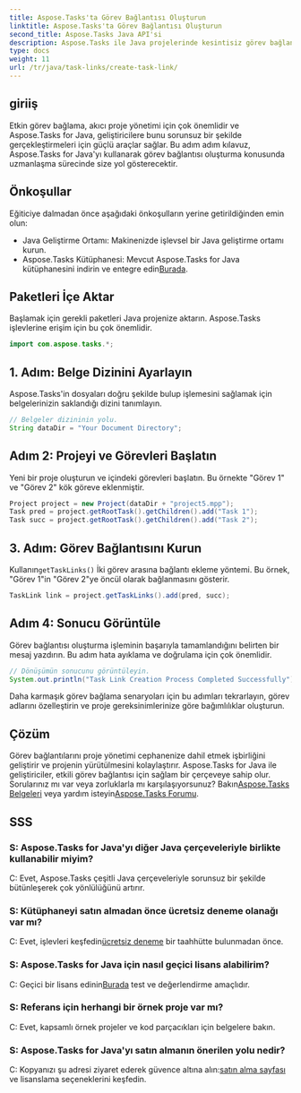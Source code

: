 ```yaml
---
title: Aspose.Tasks'ta Görev Bağlantısı Oluşturun
linktitle: Aspose.Tasks'ta Görev Bağlantısı Oluşturun
second_title: Aspose.Tasks Java API'si
description: Aspose.Tasks ile Java projelerinde kesintisiz görev bağlantısının kilidini açın. Adım adım kılavuzumuzla görev bağlantısı oluşturma sanatında ustalaşın. Şimdi İndirin!
type: docs
weight: 11
url: /tr/java/task-links/create-task-link/
---
```

## giriiş
Etkin görev bağlama, akıcı proje yönetimi için çok önemlidir ve Aspose.Tasks for Java, geliştiricilere bunu sorunsuz bir şekilde gerçekleştirmeleri için güçlü araçlar sağlar. Bu adım adım kılavuz, Aspose.Tasks for Java'yı kullanarak görev bağlantısı oluşturma konusunda uzmanlaşma sürecinde size yol gösterecektir.
## Önkoşullar
Eğiticiye dalmadan önce aşağıdaki önkoşulların yerine getirildiğinden emin olun:
- Java Geliştirme Ortamı: Makinenizde işlevsel bir Java geliştirme ortamı kurun.
-  Aspose.Tasks Kütüphanesi: Mevcut Aspose.Tasks for Java kütüphanesini indirin ve entegre edin[Burada](https://releases.aspose.com/tasks/java/).
## Paketleri İçe Aktar
Başlamak için gerekli paketleri Java projenize aktarın. Aspose.Tasks işlevlerine erişim için bu çok önemlidir.
```java
import com.aspose.tasks.*;
```
## 1. Adım: Belge Dizinini Ayarlayın
Aspose.Tasks'in dosyaları doğru şekilde bulup işlemesini sağlamak için belgelerinizin saklandığı dizini tanımlayın.
```java
// Belgeler dizininin yolu.
String dataDir = "Your Document Directory";
```
## Adım 2: Projeyi ve Görevleri Başlatın
Yeni bir proje oluşturun ve içindeki görevleri başlatın. Bu örnekte "Görev 1" ve "Görev 2" kök göreve eklenmiştir.
```java
Project project = new Project(dataDir + "project5.mpp");
Task pred = project.getRootTask().getChildren().add("Task 1");
Task succ = project.getRootTask().getChildren().add("Task 2");
```
## 3. Adım: Görev Bağlantısını Kurun
 Kullanın`getTaskLinks()` İki görev arasına bağlantı ekleme yöntemi. Bu örnek, "Görev 1"in "Görev 2"ye öncül olarak bağlanmasını gösterir.
```java
TaskLink link = project.getTaskLinks().add(pred, succ);
```
## Adım 4: Sonucu Görüntüle
Görev bağlantısı oluşturma işleminin başarıyla tamamlandığını belirten bir mesaj yazdırın. Bu adım hata ayıklama ve doğrulama için çok önemlidir.
```java
// Dönüşümün sonucunu görüntüleyin.
System.out.println("Task Link Creation Process Completed Successfully");
```
Daha karmaşık görev bağlama senaryoları için bu adımları tekrarlayın, görev adlarını özelleştirin ve proje gereksinimlerinize göre bağımlılıklar oluşturun.
## Çözüm
Görev bağlantılarını proje yönetimi cephanenize dahil etmek işbirliğini geliştirir ve projenin yürütülmesini kolaylaştırır. Aspose.Tasks for Java ile geliştiriciler, etkili görev bağlantısı için sağlam bir çerçeveye sahip olur.
 Sorularınız mı var veya zorluklarla mı karşılaşıyorsunuz? Bakın[Aspose.Tasks Belgeleri](https://reference.aspose.com/tasks/java/) veya yardım isteyin[Aspose.Tasks Forumu](https://forum.aspose.com/c/tasks/15).
## SSS
### S: Aspose.Tasks for Java'yı diğer Java çerçeveleriyle birlikte kullanabilir miyim?
C: Evet, Aspose.Tasks çeşitli Java çerçeveleriyle sorunsuz bir şekilde bütünleşerek çok yönlülüğünü artırır.
### S: Kütüphaneyi satın almadan önce ücretsiz deneme olanağı var mı?
 C: Evet, işlevleri keşfedin[ücretsiz deneme](https://releases.aspose.com/) bir taahhütte bulunmadan önce.
### S: Aspose.Tasks for Java için nasıl geçici lisans alabilirim?
 C: Geçici bir lisans edinin[Burada](https://purchase.aspose.com/temporary-license/) test ve değerlendirme amaçlıdır.
### S: Referans için herhangi bir örnek proje var mı?
C: Evet, kapsamlı örnek projeler ve kod parçacıkları için belgelere bakın.
### S: Aspose.Tasks for Java'yı satın almanın önerilen yolu nedir?
 C: Kopyanızı şu adresi ziyaret ederek güvence altına alın:[satın alma sayfası](https://purchase.aspose.com/buy) ve lisanslama seçeneklerini keşfedin.